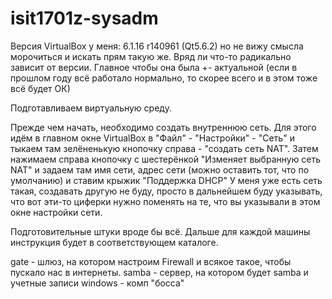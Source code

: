 # isit1701z-sysadm
Версия VirtualBox у меня: 6.1.16 r140961 (Qt5.6.2) но не вижу смысла морочиться и искать прям такую же. Вряд ли что-то радикально зависит от версии. 
Главное чтобы она была +- актуальной (если в прошлом году всё работало нормально, то скорее всего и в этом тоже всё будет ОК)

Подготавливаем виртуальную среду.

Прежде чем начать, необходимо создать внутреннюю сеть. Для этого идём в главном окне VirtualBox в "Файл" - "Настройки" - "Сеть"
и тыкаем там зелёненькую кнопочку справа - "создать сеть NAT".
Затем нажимаем справа кнопочку с шестерёнкой "Изменяет выбранную сеть NAT" и задаем там имя сети, адрес сети (можно оставить тот, что по умолчанию) и ставим крыжик "Поддержка DHCP"
У меня уже есть сеть такая, создавать другую не буду, просто в дальнейшем буду указывать, что вот эти-то циферки нужно поменять на те, что вы указывали в этом окне настройки сети. 

Подготовительные штуки вроде бы всё. Дальше для каждой машины инструкция будет в соответствующем каталоге.

gate - шлюз, на котором настроим Firewall и всякое такое, чтобы пускало нас в интернеты. 
samba - сервер, на котором будет samba и учетные записи
windows - комп "босса"

